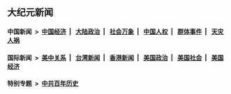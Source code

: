 ## 大纪元新闻

#### 中国新闻 &nbsp;>&nbsp; [中国经济](indexes/ncid283/README.md?06221245) &nbsp;| &nbsp; [大陆政治](indexes/ncid277/README.md?06221245) &nbsp;| &nbsp; [社会万象](indexes/ncid282/README.md?06221245) &nbsp;| &nbsp; [中国人权](indexes/ncid278/README.md?06221245) &nbsp;| &nbsp; [群体事件](indexes/ncid279/README.md?06221245) &nbsp;| &nbsp; [天灾人祸](indexes/ncid280/README.md?06221245)

#### 国际新闻 &nbsp;>&nbsp; [美中关系](indexes/nf1412576/README.md?06221245) &nbsp;| &nbsp; [台湾新闻](indexes/ncid1349361/README.md?06221245) &nbsp;| &nbsp; [香港新闻](indexes/ncid1349362/README.md?06221245) &nbsp;| &nbsp; [美国政治](indexes/ncid1078159/README.md?06221245) &nbsp;| &nbsp; [美国社会](indexes/ncid1078160/README.md?06221245) &nbsp;| &nbsp; [美国经济](indexes/ncid1078158/README.md?06221245)

#### 特别专题 &nbsp;>&nbsp; [中共百年历史](https://github.com/easy2view/epoch-special/blob/master/README.md?06221245)  
